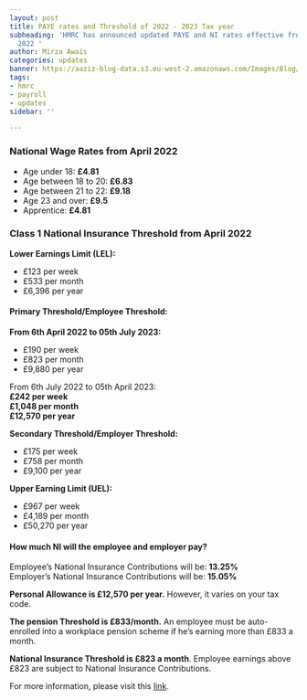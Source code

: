 ```yaml
---
layout: post
title: PAYE rates and Threshold of 2022 - 2023 Tax year
subheading: 'HMRC has announced updated PAYE and NI rates effective from 6th of April
  2022 '
author: Mirza Awais
categories: updates
banner: https://aaziz-blog-data.s3.eu-west-2.amazonaws.com/Images/Blog/Paye-rates-and-threshold-of-2022-2023/herocnv.jpg
tags:
- hmrc
- payroll
- updates
sidebar: ''

---
```

### **National Wage Rates from April 2022**

* Age under 18: **£4.81**
* Age between 18 to 20: **£6.83**
* Age between 21 to 22: **£9.18**
* Age 23 and over: **£9.5**
* Apprentice: **£4.81**

### **Class 1 National Insurance Threshold from April 2022**

**Lower Earnings Limit (LEL):**

* £123 per week
* £533 per month
* £6,396 per year

#### Primary Threshold/Employee Threshold:

**From 6th April 2022 to 05th July 2023:**

* £190 per week
* £823 per month
* £9,880 per year

From 6th July 2022 to 05th April 2023:  
**£242 per week  
£1,048 per month  
£12,570 per year**

**Secondary Threshold/Employer Threshold:**

* £175 per week
* £758 per month
* £9,100 per year

**Upper Earning Limit (UEL):**

* £967 per week
* £4,189 per month
* £50,270 per year

#### **How much NI will the employee and employer pay?**

Employee’s National Insurance Contributions will be: **13.25%**  
Employer’s National Insurance Contributions will be: **15.05%**

**Personal Allowance is £12,570 per year.** However, it varies on your tax code.

**The pension Threshold is £833/month.** An employee must be auto-enrolled into a workplace pension scheme if he’s earning more than £833 a month.

**National Insurance Threshold is £823 a month**. Employee earnings above £823 are subject to National Insurance Contributions.

For more information, please visit this [link](https://www.gov.uk/guidance/rates-and-thresholds-for-employers-2022-to-2023).